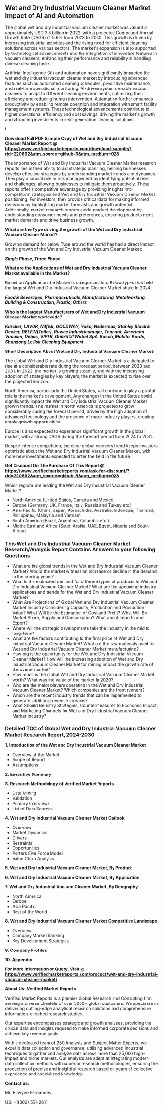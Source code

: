 <h2>Wet and Dry Industrial Vacuum Cleaner Market Impact of AI and Automation</h2><p>The global wet and dry industrial vacuum cleaner market was valued at approximately USD 3.8 billion in 2022, with a projected Compound Annual Growth Rate (CAGR) of 5.6% from 2023 to 2030. This growth is driven by increasing industrial activities and the rising need for efficient cleaning solutions across various sectors. The market's expansion is also supported by technological advancements and the integration of innovative features in vacuum cleaners, enhancing their performance and reliability in handling diverse cleaning tasks.</p><p>Artificial Intelligence (AI) and automation have significantly impacted the wet and dry industrial vacuum cleaner market by introducing advanced features such as automated cleaning schedules, predictive maintenance, and real-time operational monitoring. AI-driven systems enable vacuum cleaners to adapt to different cleaning environments, optimizing their efficiency and reducing human intervention. Automation further enhances productivity by enabling remote operation and integration with smart facility management systems. These technological advancements contribute to higher operational efficiency and cost savings, driving the market's growth and attracting investments in next-generation cleaning solutions.</p>t</p><p id="" class=""><strong>Download Full PDF Sample Copy of Wet and Dry Industrial Vacuum Cleaner Market Report @ <a href="https://www.verifiedmarketreports.com/download-sample/?rid=220862&utm_source=github-R&utm_medium=028" target="_blank">https://www.verifiedmarketreports.com/download-sample/?rid=220862&utm_source=github-R&utm_medium=028</a></strong></p><p>The importance of&nbsp;Wet and Dry Industrial Vacuum Cleaner Market research reports lies in their ability to aid strategic planning, helping businesses develop effective strategies by understanding market trends and dynamics. They play a crucial role in risk management by identifying potential risks and challenges, allowing businesses to mitigate them proactively. These reports offer a competitive advantage by providing insights into competitors' strategies and Wet and Dry Industrial Vacuum Cleaner Market positioning. For investors, they provide critical data for making informed decisions by highlighting market forecasts and growth potential. Additionally, market research reports guide product development by understanding consumer needs and preferences, ensuring products meet market demands and drive business growth.</p><p><strong>What are the&nbsp;Type driving the growth of the Wet and Dry Industrial Vacuum Cleaner Market?</strong></p><p id="" class="">Growing demand for below Type around the world has had a direct impact on the growth of the Wet and Dry Industrial Vacuum Cleaner Market:</p><em><strong>Single Phase, Three Phase</strong></em></p><strong>What are the&nbsp;Applications&nbsp;of Wet and Dry Industrial Vacuum Cleaner Market available in the Market?</strong></p><p id="" class="">Based on Application the Market is categorized into Below types that held the largest Wet and Dry Industrial Vacuum Cleaner Market share In 2024.</p><em><strong>Food & Beverages, Pharmaceuticals, Manufacturing, Metalworking, Building & Construction, Plastic, Others</strong></em></p><strong>Who is the largest Manufacturers of Wet and Dry Industrial Vacuum Cleaner Market worldwide?</strong></p><p><em><strong>Karcher, LAVOR, Nilfisk, GOODWAY, Hako, Nederman, Stanley Black & Decker, DELFIN(Tailor), Ruwac Industriesauger, Tennant, American Vacuum, Debus, VIPER, Ghibliï¼†Wirbel SpA, Bosch, Makita, Kardv, Shandong Leilisk Cleaning Equipment</strong></em></p><p id="" class=""><strong>Short Description About Wet and Dry Industrial Vacuum Cleaner Market:</strong></p><p>The global Wet and Dry Industrial Vacuum Cleaner Market is anticipated to rise at a considerable rate during the forecast period, between 2023 and 2031. In 2022, the market is growing steadily, and with the increasing adoption of strategies by key players, the market is expected to rise over the projected horizon.</p><p>North America, particularly the United States, will continue to play a pivotal role in the market's development. Any changes in the United States could significantly impact the Wet and Dry Industrial Vacuum Cleaner Market growth trends. The market in North America is projected to grow considerably during the forecast period, driven by the high adoption of advanced technology and the presence of major industry players, creating ample growth opportunities.</p><p>Europe is also expected to experience significant growth in the global market, with a strong CAGR during the forecast period from 2024 to 2031.</p><p>Despite intense competition, the clear global recovery trend keeps investors optimistic about the Wet and Dry Industrial Vacuum Cleaner Market, with more new investments expected to enter the field in the future.</p><p id="" class=""><strong>Get Discount On The Purchase Of This Report @ <a href="https://www.verifiedmarketreports.com/ask-for-discount/?rid=220862&utm_source=github-R&utm_medium=028" target="_blank">https://www.verifiedmarketreports.com/ask-for-discount/?rid=220862&utm_source=github-R&utm_medium=028</a></strong></p>Which regions are leading the Wet and Dry Industrial Vacuum Cleaner Market?</p><ul><li>North America (United States, Canada and Mexico)</li><li>Europe (Germany, UK, France, Italy, Russia and Turkey etc.)</li><li>Asia-Pacific (China, Japan, Korea, India, Australia, Indonesia, Thailand, Philippines, Malaysia and Vietnam)</li><li>South America (Brazil, Argentina, Columbia etc.)</li><li>Middle East and Africa (Saudi Arabia, UAE, Egypt, Nigeria and South Africa)</li></ul><h3 id="" class="">This Wet and Dry Industrial Vacuum Cleaner Market Research/Analysis Report Contains Answers to your following Questions</h3><ul><li>What are the global trends in the Wet and Dry Industrial Vacuum Cleaner Market? Would the market witness an increase or decline in the demand in the coming years?</li><li>What is the estimated demand for different types of products in Wet and Dry Industrial Vacuum Cleaner Market? What are the upcoming industry applications and trends for the Wet and Dry Industrial Vacuum Cleaner Market?</li><li>What Are Projections of Global Wet and Dry Industrial Vacuum Cleaner Market Industry Considering Capacity, Production and Production Value? What Will Be the Estimation of Cost and Profit? What Will Be Market Share, Supply and Consumption? What about imports and Export?</li><li>Where will the strategic developments take the industry in the mid to long-term?</li><li>What are the factors contributing to the final price of Wet and Dry Industrial Vacuum Cleaner Market? What are the raw materials used for Wet and Dry Industrial Vacuum Cleaner Market manufacturing?</li><li>How big is the opportunity for the Wet and Dry Industrial Vacuum Cleaner Market? How will the increasing adoption of Wet and Dry Industrial Vacuum Cleaner Market for mining impact the growth rate of the overall market?</li><li>How much is the global Wet and Dry Industrial Vacuum Cleaner Market worth? What was the value of the market In 2020?</li><li>Who are the major players operating in the Wet and Dry Industrial Vacuum Cleaner Market? Which companies are the front runners?</li><li>Which are the recent industry trends that can be implemented to generate additional revenue streams?</li><li>What Should Be Entry Strategies, Countermeasures to Economic Impact, and Marketing Channels for Wet and Dry Industrial Vacuum Cleaner Market Industry?</li></ul><h3 id="" class="">Detailed TOC of Global Wet and Dry Industrial Vacuum Cleaner Market Research Report, 2024-2030</h3><p id="" class=""><strong>1. Introduction of the Wet and Dry Industrial Vacuum Cleaner Market</strong></p><ul><li>Overview of the Market</li><li>Scope of Report</li><li>Assumptions</li></ul><p id="" class=""><strong>2. Executive Summary</strong></p><p id="" class=""><strong>3. Research Methodology of Verified Market Reports</strong></p><ul><li>Data Mining</li><li>Validation</li><li>Primary Interviews</li><li>List of Data Sources</li></ul><p id="" class=""><strong>4. Wet and Dry Industrial Vacuum Cleaner Market Outlook</strong></p><ul><li>Overview</li><li>Market Dynamics</li><li>Drivers</li><li>Restraints</li><li>Opportunities</li><li>Porters Five Force Model</li><li>Value Chain Analysis</li></ul><p id="" class=""><strong>5. Wet and Dry Industrial Vacuum Cleaner Market, By Product</strong></p><p id="" class=""><strong>6. Wet and Dry Industrial Vacuum Cleaner Market, By Application</strong></p><p id="" class=""><strong>7. Wet and Dry Industrial Vacuum Cleaner Market, By Geography</strong></p><ul><li>North America</li><li>Europe</li><li>Asia Pacific</li><li>Rest of the World</li></ul><p id="" class=""><strong>8. Wet and Dry Industrial Vacuum Cleaner Market Competitive Landscape</strong></p><ul><li>Overview</li><li>Company Market Ranking</li><li>Key Development Strategies</li></ul><p id="" class=""><strong>9. Company Profiles</strong></p><p id="" class=""><strong>10. Appendix</strong></p><p id="" class=""><strong>For More Information or Query, Visit @ <a href="https://www.verifiedmarketreports.com/product/wet-and-dry-industrial-vacuum-cleaner-market/" target="_blank">https://www.verifiedmarketreports.com/product/wet-and-dry-industrial-vacuum-cleaner-market/</a></strong></p><p id="" class=""><strong>About Us: Verified Market Reports</strong></p><p id="" class="">Verified Market Reports is a premier Global Research and Consulting firm serving a diverse clientele of over 5000+ global customers. We specialize in delivering cutting-edge analytical research solutions and comprehensive information-enriched research studies.</p><p id="" class="">Our expertise encompasses strategic and growth analyses, providing the crucial data and insights required to make informed corporate decisions and achieve key revenue goals.</p><p id="" class="">With a dedicated team of 250 Analysts and Subject Matter Experts, we excel in data collection and governance, utilizing advanced industrial techniques to gather and analyze data across more than 25,000 high-impact and niche markets. Our analysts are adept at integrating modern data collection methods with superior research methodologies, ensuring the production of precise and insightful research based on years of collective experience and specialized knowledge.</p><p id="" class=""><strong>Contact us:</strong></p><p id="" class="">Mr. Edwyne Fernandes</p><p id="" class="">US: +1(302) 551-2611</p>